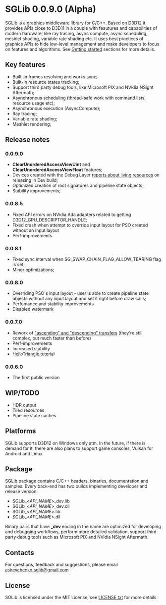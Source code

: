 # SGLib 0.0.9.0 (Alpha)

SGLib is a graphics middleware library for C/C++. Based on D3D12 it provides APIs close to D3D11 in a couple with feautures and capabilities of modern hardware, like ray tracing, async compute, async scheduling, meshlet shading, variable rate shading etc.
It uses best practices of graphics APIs to hide low-level management and make developers to focus on features and algorithms. See [Getting started](Docs/Tutorial.md) sections for more details.

## Key features
* Built-In frames resolving and works sync;
* Built-In resource states tracking;
* Support third party debug tools, like Microsoft PIX and NVidia NSight Aftermath;
* Asynchronous scheduling (thread-safe work with command lists, resource usage etc);
* Asynchronous execution (AsyncCompute);
* Ray tracing;
* Variable rate shading;
* Meshlet rendering;

## Release notes
### 0.0.9.0
 * **ClearUnorderedAccessViewUint** and **ClearUnorderedAccessViewFloat** features;
 * Devices created with the Debug Layer [reports about living resources](Docs/DebugAndDev.md#live-resource-reports) on releasing in Dev build;
 * Optimized creation of root signatures and pipeline state objects;
 * Stability improvements;

### 0.0.8.5
* Fixed API errors on NVidia Ada adapters related to getting D3D12_GPU_DESCRIPTOR_HANDLE;
* Fixed crash when attempt to override input layout for PSO created without an input layout
* Perf-improvements

### 0.0.8.1
* Fixed sync interval when SG_SWAP_CHAIN_FLAG_ALLOW_TEARING flag is set;
* Minor optimizations;

### 0.0.8.0
* Overriding PSO's input layout - user is able to create pipeline state objects without any input layout and set it right before draw calls;
* Perfomance and stability improvements
* Disabled watermark

### 0.0.7.0
* Rework of ["ascending" and "descending" transfers](Docs/AsyncCompute.md#restrictions) (they're still complex, but much faster than before)
* Perf-improvements
* Increased stability
* [HelloTriangle tutorial](Docs/HelloTriangleTutorial.md)

### 0.0.6.0
* The first public version

## WIP/TODO
- HDR output
- Tiled resources
- Pipeline state caches

## Platforms
SGLib supports D3D12 on Windows only atm.
In the future, if there is demand for it, there are also plans to support game consoles, Vulkan for Android and Linux.

## Package
SGLib package contains C/C++ headers, binaries, documentation and samples.
Every back-end has two builds implementing developer and release version:
* SGLib\_<*API_NAME*>\_dev.lib
* SGLib\_<*API_NAME*>\_dev.dll
* SGLib\_<*API_NAME*>.lib
* SGLib\_<*API_NAME*>.dll

Binary pairs that have **_dev** ending in the name are optimized for developing and debugging workflows, perform more detailed validation, support third-party debug tools such as Microsoft PIX and NVidia NSight Aftermath.

## Contacts
For questions, feedback and suggestions, please email ashevchenko.sglib@gmail.com

## License
SGLib is licensed under the MIT License, see [LICENSE.txt](LICENSE.txt) for more details.
